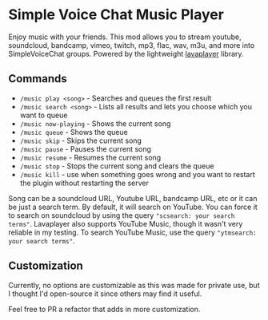 # Simple Voice Chat Music Player

Enjoy music with your friends. This mod allows you to stream youtube, soundcloud, bandcamp, vimeo, twitch, mp3, flac, wav, m3u, and more into SimpleVoiceChat groups.
Powered by the lightweight [lavaplayer](https://github.com/lavalink-devs/lavaplayer) library.

## Commands

- `/music play <song>` - Searches and queues the first result
- `/music search <song>` - Lists all results and lets you choose which you want to queue
- `/music now-playing` - Shows the current song
- `/music queue` - Shows the queue
- `/music skip` - Skips the current song
- `/music pause` - Pauses the current song
- `/music resume` - Resumes the current song
- `/music stop` - Stops the current song and clears the queue
- `/music kill` - use when something goes wrong and you want to restart the plugin without restarting the server

Song can be a soundcloud URL, Youtube URL, bandcamp URL, etc or it can be just a search term. By default, it will search on YouTube. You can force it to search on soundcloud by using the query `"scsearch: your search terms"`. Lavaplayer also supports YouTube Music, though it wasn't very reliable in my testing. To search YouTube Music, use the query `"ytmsearch: your search terms"`.

## Customization

Currently, no options are customizable as this was made for private use, but I thought I'd open-source it since
others may find it useful.

Feel free to PR a refactor that adds in more customization.
